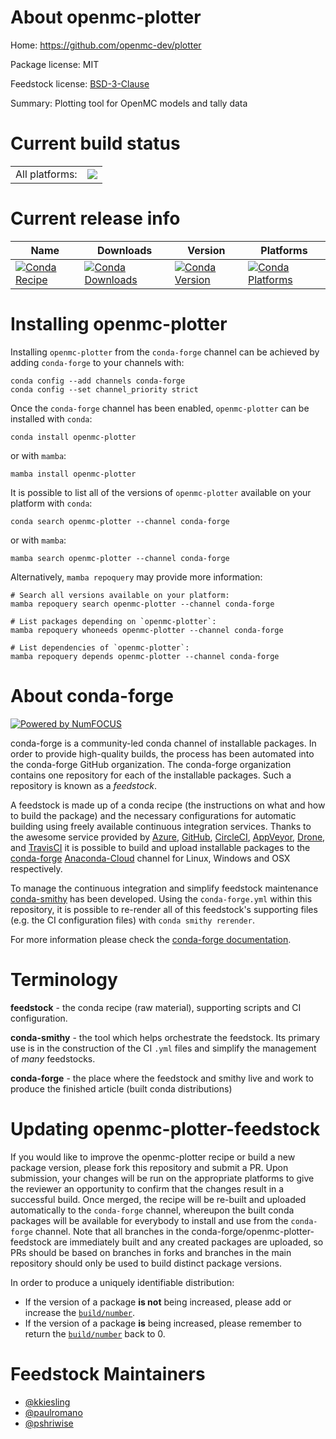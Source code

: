 About openmc-plotter
====================

Home: https://github.com/openmc-dev/plotter

Package license: MIT

Feedstock license: [BSD-3-Clause](https://github.com/conda-forge/openmc-plotter-feedstock/blob/main/LICENSE.txt)

Summary: Plotting tool for OpenMC models and tally data

Current build status
====================


<table><tr><td>All platforms:</td>
    <td>
      <a href="https://dev.azure.com/conda-forge/feedstock-builds/_build/latest?definitionId=16321&branchName=main">
        <img src="https://dev.azure.com/conda-forge/feedstock-builds/_apis/build/status/openmc-plotter-feedstock?branchName=main">
      </a>
    </td>
  </tr>
</table>

Current release info
====================

| Name | Downloads | Version | Platforms |
| --- | --- | --- | --- |
| [![Conda Recipe](https://img.shields.io/badge/recipe-openmc--plotter-green.svg)](https://anaconda.org/conda-forge/openmc-plotter) | [![Conda Downloads](https://img.shields.io/conda/dn/conda-forge/openmc-plotter.svg)](https://anaconda.org/conda-forge/openmc-plotter) | [![Conda Version](https://img.shields.io/conda/vn/conda-forge/openmc-plotter.svg)](https://anaconda.org/conda-forge/openmc-plotter) | [![Conda Platforms](https://img.shields.io/conda/pn/conda-forge/openmc-plotter.svg)](https://anaconda.org/conda-forge/openmc-plotter) |

Installing openmc-plotter
=========================

Installing `openmc-plotter` from the `conda-forge` channel can be achieved by adding `conda-forge` to your channels with:

```
conda config --add channels conda-forge
conda config --set channel_priority strict
```

Once the `conda-forge` channel has been enabled, `openmc-plotter` can be installed with `conda`:

```
conda install openmc-plotter
```

or with `mamba`:

```
mamba install openmc-plotter
```

It is possible to list all of the versions of `openmc-plotter` available on your platform with `conda`:

```
conda search openmc-plotter --channel conda-forge
```

or with `mamba`:

```
mamba search openmc-plotter --channel conda-forge
```

Alternatively, `mamba repoquery` may provide more information:

```
# Search all versions available on your platform:
mamba repoquery search openmc-plotter --channel conda-forge

# List packages depending on `openmc-plotter`:
mamba repoquery whoneeds openmc-plotter --channel conda-forge

# List dependencies of `openmc-plotter`:
mamba repoquery depends openmc-plotter --channel conda-forge
```


About conda-forge
=================

[![Powered by
NumFOCUS](https://img.shields.io/badge/powered%20by-NumFOCUS-orange.svg?style=flat&colorA=E1523D&colorB=007D8A)](https://numfocus.org)

conda-forge is a community-led conda channel of installable packages.
In order to provide high-quality builds, the process has been automated into the
conda-forge GitHub organization. The conda-forge organization contains one repository
for each of the installable packages. Such a repository is known as a *feedstock*.

A feedstock is made up of a conda recipe (the instructions on what and how to build
the package) and the necessary configurations for automatic building using freely
available continuous integration services. Thanks to the awesome service provided by
[Azure](https://azure.microsoft.com/en-us/services/devops/), [GitHub](https://github.com/),
[CircleCI](https://circleci.com/), [AppVeyor](https://www.appveyor.com/),
[Drone](https://cloud.drone.io/welcome), and [TravisCI](https://travis-ci.com/)
it is possible to build and upload installable packages to the
[conda-forge](https://anaconda.org/conda-forge) [Anaconda-Cloud](https://anaconda.org/)
channel for Linux, Windows and OSX respectively.

To manage the continuous integration and simplify feedstock maintenance
[conda-smithy](https://github.com/conda-forge/conda-smithy) has been developed.
Using the ``conda-forge.yml`` within this repository, it is possible to re-render all of
this feedstock's supporting files (e.g. the CI configuration files) with ``conda smithy rerender``.

For more information please check the [conda-forge documentation](https://conda-forge.org/docs/).

Terminology
===========

**feedstock** - the conda recipe (raw material), supporting scripts and CI configuration.

**conda-smithy** - the tool which helps orchestrate the feedstock.
                   Its primary use is in the construction of the CI ``.yml`` files
                   and simplify the management of *many* feedstocks.

**conda-forge** - the place where the feedstock and smithy live and work to
                  produce the finished article (built conda distributions)


Updating openmc-plotter-feedstock
=================================

If you would like to improve the openmc-plotter recipe or build a new
package version, please fork this repository and submit a PR. Upon submission,
your changes will be run on the appropriate platforms to give the reviewer an
opportunity to confirm that the changes result in a successful build. Once
merged, the recipe will be re-built and uploaded automatically to the
`conda-forge` channel, whereupon the built conda packages will be available for
everybody to install and use from the `conda-forge` channel.
Note that all branches in the conda-forge/openmc-plotter-feedstock are
immediately built and any created packages are uploaded, so PRs should be based
on branches in forks and branches in the main repository should only be used to
build distinct package versions.

In order to produce a uniquely identifiable distribution:
 * If the version of a package **is not** being increased, please add or increase
   the [``build/number``](https://docs.conda.io/projects/conda-build/en/latest/resources/define-metadata.html#build-number-and-string).
 * If the version of a package **is** being increased, please remember to return
   the [``build/number``](https://docs.conda.io/projects/conda-build/en/latest/resources/define-metadata.html#build-number-and-string)
   back to 0.

Feedstock Maintainers
=====================

* [@kkiesling](https://github.com/kkiesling/)
* [@paulromano](https://github.com/paulromano/)
* [@pshriwise](https://github.com/pshriwise/)


